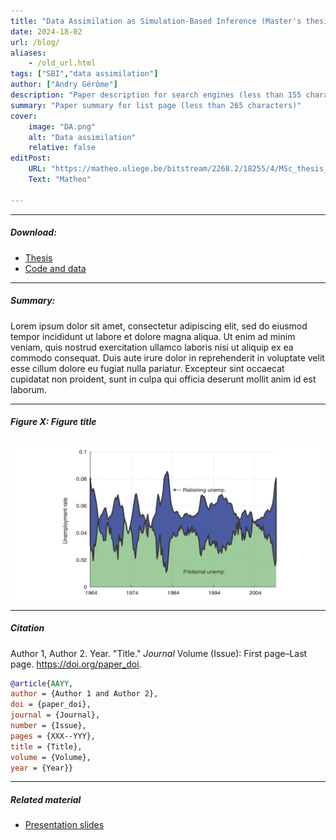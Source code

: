 ```yaml
---
title: "Data Assimilation as Simulation-Based Inference (Master's thesis)" 
date: 2024-18-02
url: /blog/
aliases: 
    - /old_url.html
tags: ["SBI","data assimilation"]
author: ["Andry Gérôme"]
description: "Paper description for search engines (less than 155 characters)" 
summary: "Paper summary for list page (less than 265 characters)"
cover:
    image: "DA.png"
    alt: "Data assimilation"
    relative: false
editPost:
    URL: "https://matheo.uliege.be/bitstream/2268.2/18255/4/MSc_thesis_Gerome_ANDRY_2023.pdf"
    Text: "Matheo"

---
```


---

##### Download:

- [Thesis](https://matheo.uliege.be/bitstream/2268.2/18255/4/MSc_thesis_Gerome_ANDRY_2023.pdf)
- [Code and data](https://github.com/gerome-andry/dasbi)

---

##### Summary:

Lorem ipsum dolor sit amet, consectetur adipiscing elit, sed do eiusmod tempor incididunt ut labore et dolore magna aliqua. Ut enim ad minim veniam, quis nostrud exercitation ullamco laboris nisi ut aliquip ex ea commodo consequat. Duis aute irure dolor in reprehenderit in voluptate velit esse cillum dolore eu fugiat nulla pariatur. Excepteur sint occaecat cupidatat non proident, sunt in culpa qui officia deserunt mollit anim id est laborum.

---

##### Figure X:  Figure title

![](paper1.png)

---

##### Citation

Author 1, Author 2. Year. "Title." *Journal* Volume (Issue): First page–Last page. https://doi.org/paper_doi.

```BibTeX
@article{AAYY,
author = {Author 1 and Author 2},
doi = {paper_doi},
journal = {Journal},
number = {Issue},
pages = {XXX--YYY},
title = {Title},
volume = {Volume},
year = {Year}}
```

---

##### Related material

+ [Presentation slides](/presentation.pdf)